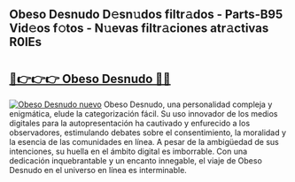 ## Obeso Desnudo D𝚎sn𝚞dos filtr𝚊dos - Parts-B95 Vid𝚎os f𝚘tos - N𝚞evas filtr𝚊ciones atr𝚊ctivas R0IEs

# <h2><a href="http://mb3p4y.tromn.icu/?c=Obeso+Desnudo">🔗👉👉👉 Obeso Desnudo 🔗🔗</a></h2>

[![Obeso Desnudo nuevo](https://i.imgur.com/pEAQMta.gif)](http://mb3p4y.tromn.icu/?c=Obeso+Desnudo)
Obeso Desnudo, una personalidad compleja y enigmática, elude la categorización fácil. Su uso innovador de los medios digitales para la autopresentación ha cautivado y enfurecido a los observadores, estimulando debates sobre el consentimiento, la moralidad y la esencia de las comunidades en línea. A pesar de la ambigüedad de sus intenciones, su huella en el ámbito digital es imborrable. Con una dedicación inquebrantable y un encanto innegable, el viaje de Obeso Desnudo en el universo en línea es interminable.
